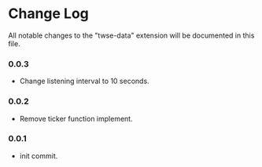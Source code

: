 # Change Log

All notable changes to the "twse-data" extension will be documented in this file.

### 0.0.3

- Change listening interval to 10 seconds.

### 0.0.2

- Remove ticker function implement.

### 0.0.1

- init commit.
